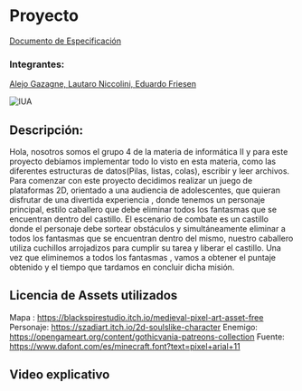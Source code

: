 # Proyecto

[Documento de Especificación](docs/especificacion.md)

### Integrantes: 
[Alejo Gazagne, ](https://github.com/AlejoGazagne) [Lautaro Niccolini, ](https://github.com/Lauti00) [Eduardo Friesen](https://github.com/EduardoFriesen)


![IUA](https://www.fullaviacion.com.ar/wp-content/uploads/2019/02/IUA.jpg)

## Descripción:
Hola, nosotros somos el grupo 4 de la materia de informática II y para este proyecto debíamos implementar todo lo visto en esta materia, como las diferentes estructuras de datos(Pilas, listas, colas), escribir y leer archivos.
Para comenzar con este proyecto decidimos realizar un juego de plataformas 2D, orientado a una audiencia de adolescentes, que quieran disfrutar de una divertida experiencia , donde tenemos un personaje principal, estilo caballero que debe eliminar todos los fantasmas que se encuentran dentro del castillo.
El escenario de combate es un castillo donde el personaje debe sortear obstáculos y simultáneamente eliminar a todos los fantasmas que se encuentran dentro del mismo, nuestro caballero utiliza cuchillos arrojadizos para cumplir su tarea y liberar el castillo.
Una vez que eliminemos a todos los fantasmas , vamos a obtener el puntaje obtenido y  el tiempo que tardamos en concluir dicha misión.

## Licencia de Assets utilizados
Mapa :
https://blackspirestudio.itch.io/medieval-pixel-art-asset-free
Personaje:
https://szadiart.itch.io/2d-soulslike-character
Enemigo:
https://opengameart.org/content/gothicvania-patreons-collection
Fuente: 
https://www.dafont.com/es/minecraft.font?text=pixel+arial+11

## Video explicativo

